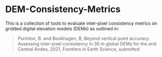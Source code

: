 # DEM-Consistency-Metrics

This is a collection of tools to evaluate inter-pixel consistency metrics on gridded digital elevation models (DEMs) as outlined in:

  > Purinton, B. and Bookhagen, B, Beyond vertical point accuracy: Assessing inter-pixel consistency in 30 m  global DEMs for the arid Central Andes, 2021, Frontiers in Earth Science, _submitted_
